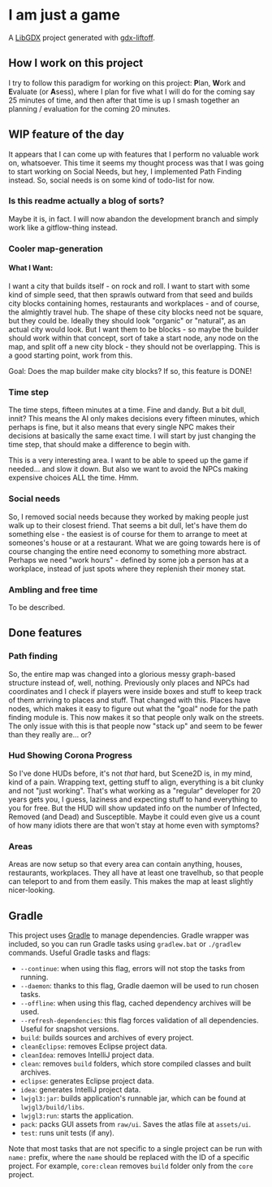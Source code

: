 # I am just a game

A [LibGDX](http://libgdx.badlogicgames.com/) project generated with [gdx-liftoff](https://github.com/tommyettinger/gdx-liftoff).

## How I work on this project

I try to follow this paradigm for working on this project: **P**lan, **W**ork and **E**valuate (or **A**sess), where I plan for five what I will do for the coming say 25 minutes of time, and then after that time is up I smash together an planning / evaluation for the coming 20 minutes.

## WIP feature of the day

It appears that I can come up with features that I perform no valuable work on, whatsoever. This time it seems my thought process was that I was going to start working on Social Needs, but hey, I implemented Path Finding instead. So, social needs is on some kind of todo-list for now.

### Is this readme actually a blog of sorts?

Maybe it is, in fact. I will now abandon the development branch and simply work like a gitflow-thing instead.

### Cooler map-generation

#### What I Want:
I want a city that builds itself - on rock and roll. I want to start with some kind of simple seed, that then sprawls outward from that seed and builds city blocks containing homes, restaurants and workplaces - and of course, the almightly travel hub. The shape of these city blocks need not be square, but they could be. Ideally they should look "organic" or "natural", as an actual city would look. But I want them to be blocks - so maybe the builder should work within that concept, sort of take a start node, any node on the map, and split off a new city block - they should not be overlapping. This is a good starting point, work from this.

Goal: Does the map builder make city blocks? If so, this feature is DONE!

### Time step

The time steps, fifteen minutes at a time. Fine and dandy. But a bit dull, innit? This means the AI only makes decisions every fifteen minutes, which perhaps is fine, but it also means that every single NPC makes their decisions at basically the same exact time. I will start by just changing the time step, that should make a difference to begin with. 

This is a very interesting area. I want to be able to speed up the game if needed... and slow it down. But also we want to avoid the NPCs making expensive choices ALL the time. Hmm.

### Social needs 

So, I removed social needs because they worked by making people just walk up to their closest friend. That seems a bit dull, let's have them do something else - the easiest is of course for them to arrange to meet at someones's house or at a restaurant. What we are going towards here is of course changing the entire need economy to something more abstract. Perhaps we need "work hours" - defined by some job a person has at a workplace, instead of just spots where they replenish their money stat.

### Ambling and free time

To be described.

## Done features

### Path finding

So, the entire map was changed into a glorious messy graph-based structure instead of, well, nothing. Previously only places and NPCs had coordinates and I check if players were inside boxes and stuff to keep track of them arriving to places and stuff. That changed with this. Places have nodes, which makes it easy to figure out what the "goal" node for the path finding module is. This now makes it so that people only walk on the streets. The only issue with this is that people now "stack up" and seem to be fewer than they really are... or?

### Hud Showing Corona Progress

So I've done HUDs before, it's not *that* hard, but Scene2D is, in my mind, kind of a pain. Wrapping text, getting stuff to align, everything is a bit clunky and not "just working". That's what working as a "regular" developer for 20 years gets you, I guess, laziness and expecting stuff to hand everything to you for free. But the HUD will show updated info on the number of Infected, Removed (and Dead) and Susceptible. Maybe it could even give us a count of how many idiots there are that won't stay at home even with symptoms?

### Areas
Areas are now setup so that every area can contain anything, houses, restaurants, workplaces. They all have at least one travelhub, so that people can teleport to and from them easily. This makes the map at least slightly nicer-looking.



## Gradle

This project uses [Gradle](http://gradle.org/) to manage dependencies. Gradle wrapper was included, so you can run Gradle tasks using `gradlew.bat` or `./gradlew` commands. Useful Gradle tasks and flags:

- `--continue`: when using this flag, errors will not stop the tasks from running.
- `--daemon`: thanks to this flag, Gradle daemon will be used to run chosen tasks.
- `--offline`: when using this flag, cached dependency archives will be used.
- `--refresh-dependencies`: this flag forces validation of all dependencies. Useful for snapshot versions.
- `build`: builds sources and archives of every project.
- `cleanEclipse`: removes Eclipse project data.
- `cleanIdea`: removes IntelliJ project data.
- `clean`: removes `build` folders, which store compiled classes and built archives.
- `eclipse`: generates Eclipse project data.
- `idea`: generates IntelliJ project data.
- `lwjgl3:jar`: builds application's runnable jar, which can be found at `lwjgl3/build/libs`.
- `lwjgl3:run`: starts the application.
- `pack`: packs GUI assets from `raw/ui`. Saves the atlas file at `assets/ui`.
- `test`: runs unit tests (if any).

Note that most tasks that are not specific to a single project can be run with `name:` prefix, where the `name` should be replaced with the ID of a specific project.
For example, `core:clean` removes `build` folder only from the `core` project.
